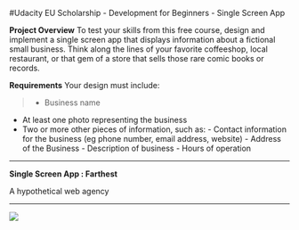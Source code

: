 #Udacity EU Scholarship - Development for Beginners - Single Screen App

**Project Overview**
To test your skills from this free course, design and implement a single screen app that displays information about a fictional small business. Think along the lines of your favorite coffeeshop, local restaurant, or that gem of a store that sells those rare comic books or records.

**Requirements**
Your design must include:

> - Business name
- At least one photo representing the business
- Two or more other pieces of information, such as:
        - Contact information for the business (eg phone number, email address, website)
        - Address of the Business
        - Description of business
        - Hours of operation
--------------------------------------------------------------------------------

**Single Screen App : Farthest**

A hypothetical web agency

-------------------------------------------------------------------------------

![](https://github.com/maximilianventura/QuizApp/blob/master/SingleScreenApp.jpg)

